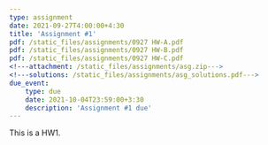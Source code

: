 ```yaml
---
type: assignment
date: 2021-09-27T4:00:00+4:30
title: 'Assignment #1'
pdf: /static_files/assignments/0927 HW-A.pdf
pdf: /static_files/assignments/0927 HW-B.pdf
pdf: /static_files/assignments/0927 HW-C.pdf
<!---attachment: /static_files/assignments/asg.zip--->
<!---solutions: /static_files/assignments/asg_solutions.pdf--->
due_event: 
    type: due
    date: 2021-10-04T23:59:00+3:30
    description: 'Assignment #1 due'
---
```

This is a HW1.

